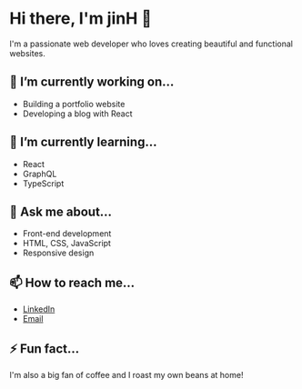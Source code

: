 # Hi there, I'm jinH 👋

I'm a passionate web developer who loves creating beautiful and functional websites.

## 🔭 I’m currently working on...
- Building a portfolio website
- Developing a blog with React

## 🌱 I’m currently learning...
- React
- GraphQL
- TypeScript

## 💬 Ask me about...
- Front-end development
- HTML, CSS, JavaScript
- Responsive design

## 📫 How to reach me...
- [LinkedIn](https://www.linkedin.com/in/jinH)
- [Email](mailto:jinh@example.com)

## ⚡ Fun fact...
I'm also a big fan of coffee and I roast my own beans at home!

